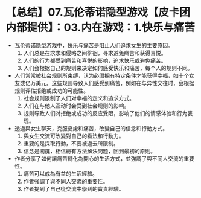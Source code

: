 # 【总结】07.瓦伦蒂诺隐型游戏【皮卡团内部提供】：03.内在游戏：1.快乐与痛苦

-   瓦伦蒂诺隐型游戏中，快乐与痛苦是阻止人们追求女生的主要原因。
    1.  人们总是在求求和侵略之间徘徊，寻求避免痛苦和获得喜悦。
    2.  人们的行为都受到痛苦和喜悦的影响，追求快乐或避免痛苦。
    3.  人们会根据自己的规则来决定如何感受快乐和痛苦，每个人的规则不同。
-   人们常常被社会规则所束缚，认为必须拥有特定条件才能获得幸福，如十个女友或亿万美元。这些规则导致人们感受到痛苦，例如在与异性交往时，会根据规则评估拒绝或成功的可能性。
    1.  社会规则限制了人们对幸福的定义和追求方式。
    2.  人们在与他人互动时会受到社会规则的影响。
    3.  规则导致人们对拒绝或成功的反应受限，影响了他们的情感体验和行为表现。
-   透過與女生聊天，克服憂慮和痛苦，改變自己的信念和行動方式。
    1.  與女生交流可改變對自己的看法和行動力。
    2.  重要的是採取行動，不要被過去所限制。
    3.  信念是關鍵，相信總有方法解決問題，回到最初的原則。
-   作者分享了如何讓痛苦轉化為開心的生活方式，並強調了與不同人交流的重要性。
    1.  痛苦可以成為有益的生活經驗。
    2.  作者強調了與不同人交流的重要性。
    3.  作者提到了自己從交流中學到的寶貴經驗。